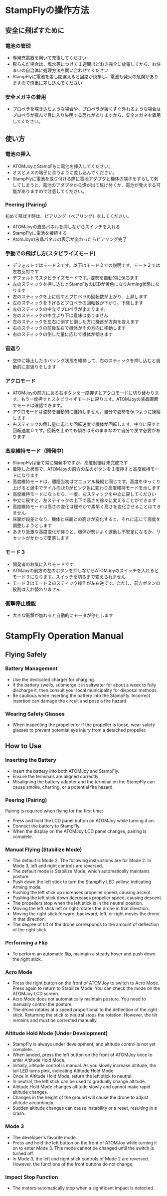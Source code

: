 # StampFlyの操作方法

## 安全に飛ばすために
### 電池の管理
- 専用充電器を用いて充電してください
- 膨らんだ場合は、塩水等につけて１週間ほどおき完全に放電してから、お住まいの自治体に処理方法を問い合わせてください
- StampFlyに電池を差し間違えると回路が焼損し、電池も発火の危険がありますので慎重に差し込んでください
### 安全メガネの着用
- プロペラを覗き込むような場合や、プロペラが緩くすぐ外れるような場合はプロペラが飛んで目に入り失明する恐れがありますから、安全メガネを着用してください。

## 使い方
### 電池の挿入
- ATOMJoyとStampFlyに電池を挿入してください。
- オスとメスの端子に合うように差し込んでください。
- StampFlyに電池を取り付ける際に電池アダプタと機体の端子をずらして刺してしまうと、電池のアダプタから煙が出て焦げ付くか、電池が発火する可能がありますので注意してください。
### Peering (Pairing)
初めて飛ばす時は、ピアリング（ペアリング）をしてください。
- ATOMJoyの液晶パネルを押しながらスイッチを入れる
- StampFlyに電池を接続する
- AtomJoyの液晶パネルの表示が変わったらピアリング完了
### 手動での飛ばし方(スタビライズモード)
- デフォルトではモード２です。以下はモード２での説明です。モード３では左右反対です
- デフォルトでスタビライズモードです。姿勢を自動的に保ちます
- 左のスティックを押し込むとStampFlyのLEDが黄色になりArming状態になります
- 左のスティックを上に倒すとプロペラの回転数が上がり、上昇します
- 左のスティックを下げるとプロペラの回転数が下がり、下降します
- 左のスティックの中立でプロペラが止まります。
- 左のスティックの中立より下は意味はありません
- 左のスティックを左右に倒すと倒した方に機首が方向を変えます
- 右のスティックの前後左右で機体がその方向に移動します
- 右のスティックの倒した量に応じて機体が傾きます
### 宙返り
- 空中に静止したホバリング状態を維持して、右のスティックを押し込むと自動的に宙返りをします
### アクロモード
- ATOMJoyの前方にある右ボタンを一度押すとアクロモードに切り替わります。もう一度押すとスタビライずモードに戻ります。ATOMJoyの液晶画面でモードは確認できます。
- アクロモードは姿勢を自動的に維持しません。自分で姿勢を保つように操縦します
- 右スティックの倒し量に応じた回転速度で機体が回転します。中立に戻すと回転速度０です。回転を止めても傾きはそのままなので自分で戻す必要があります
### 高度維持モード（開発中）
- StampFlyは全て常に開発中ですが、高度制御は未完成です
- 着陸した状態で、ATOMJoyの前方の左のボタンを１度押すと高度維持モードになります
- 高度維持モードは、離陸当初はマニュアル操縦と同じです。高度をゆっくり上げると途中でテイルのLEDがピンク色に変わり高度維持モードを示します
- 高度維持モードになったら、一度、左スティックを中立に戻してください
- 中立に戻すと、左ステイックの上下で高さを徐々に変えることができます
- 高度維持モードは高さの変化は緩やかで素早く高さを変化させることはできません
- 床面が段差となり、機体と床面との高さが変化すると、それに応じて高度を調整しようとします
- あまり急激な高度変化が伴うと、機体が勢いよく運動し不安定になるか、リセットがかかって墜落します
### モード３
- 開発者のお気に入りモードです
- ATMJoyの前方の左のボタンを押しながらATOMJoyのスイッチを入れるとモード３になります。スイッチを切るまで変えられません
- モード３はモード２のスティック操作が左右逆です。ただし、前方ボタンの役割は入れ替わりません
### 衝撃停止機能
- 大きな衝撃が加わると自動的にモータが停止します

# StampFly Operation Manual

## Flying Safely
### Battery Management
- Use the dedicated charger for charging.
- If the battery swells, submerge it in saltwater for about a week to fully discharge it, then consult your local municipality for disposal methods.
- Be cautious when inserting the battery into the StampFly. Incorrect insertion can damage the circuit and pose a fire hazard.
### Wearing Safety Glasses
- When inspecting the propeller or if the propeller is loose, wear safety glasses to prevent potential eye injury from a detached propeller.

## How to Use
### Inserting the Battery
- Insert the battery into both ATOMJoy and StampFly.
- Ensure the terminals are aligned correctly.
- Misaligning the battery adapter and the terminal on the StampFly can cause smoke, charring, or a potential fire hazard.
### Peering (Pairing)
Pairing is required when flying for the first time:
- Press and hold the LCD panel button on ATOMJoy while turning it on.
- Connect the battery to StampFly.
- When the display on the ATOMJoy LCD panel changes, pairing is complete.
### Manual Flying (Stabilize Mode)
- The default is Mode 2. The following instructions are for Mode 2. In Mode 3, left and right controls are reversed.
- The default mode is Stabilize Mode, which automatically maintains posture.
- Push down the left stick to turn the StampFly LED yellow, indicating Arming mode.
- Pushing the left stick up increases propeller speed, causing ascent.
- Pushing the left stick down decreases propeller speed, causing descent.
- The propellers stop when the left stick is in the neutral position.
- Moving the left stick left or right rotates the drone in that direction.
- Moving the right stick forward, backward, left, or right moves the drone in that direction.
- The degree of tilt of the drone corresponds to the amount of deflection of the right stick.
### Performing a Flip
- To perform an automatic flip, maintain a steady hover and push down the right stick.
### Acro Mode
- Press the right button on the front of ATOMJoy to switch to Acro Mode. Press again to return to Stabilize Mode. You can check the mode on the ATOMJoy LCD screen.
- Acro Mode does not automatically maintain posture. You need to manually control the posture.
- The drone rotates at a speed proportional to the deflection of the right stick. Returning the stick to neutral stops the rotation. However, the tilt remains and must be corrected manually.
### Altitude Hold Mode (Under Development)
- StampFly is always under development, and altitude control is not yet complete.
- When landed, press the left button on the front of ATOMJoy once to enter Altitude Hold Mode.
- Initially, altitude control is manual. As you slowly increase altitude, the tail LED turns pink, indicating Altitude Hold Mode.
- Once in Altitude Hold Mode, return the left stick to neutral.
- In neutral, the left stick can be used to gradually change altitude.
- Altitude Hold Mode changes altitude slowly and cannot make rapid altitude changes.
- Changes in the height of the ground will cause the drone to adjust altitude accordingly.
- Sudden altitude changes can cause instability or a reset, resulting in a crash.
### Mode 3
- The developer's favorite mode.
- Press and hold the left button on the front of ATOMJoy while turning it on to enter Mode 3. This mode cannot be changed until the switch is turned off.
- In Mode 3, the left and right stick controls of Mode 2 are reversed. However, the functions of the front buttons do not change.
### Impact Stop Function
- The motors automatically stop when a significant impact is detected.
